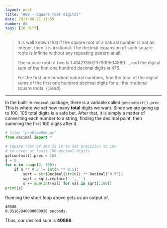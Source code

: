 ```yaml
---
layout: post
title: "#80 - Square root digital"
date: 2017-06-21 11:59
number: 80
tags: [20_diff]
---
```

> It is well known that if the square root of a natural number is not an integer, then it is irrational. The decimal expansion of such square roots is infinite without any repeating pattern at all.
> 
> The square root of two is 1.41421356237309504880..., and the digital sum of the first one hundred decimal digits is 475.
> 
> For the first one hundred natural numbers, find the total of the digital sums of the first one hundred decimal digits for all the irrational square roots.
{:.lead}
* * *

In the built-in `decimal` package, there is a variable called `getcontext().prec`. This is where we set how many **total** digits we want. Since we are going up to 100, 105 total digits is a safe bet. After that, it is simply a matter of converting each number to a string, finding the decimal point, then summing the first 100 digits after it.

```python
# file: "problem080.py"
from decimal import *

# square root of 100 is 10 so set precision to 105
# to cover at least 100 decimal digits
getcontext().prec = 105
s = 0
for n in range(2, 100):
    if n ** 0.5 != int(n ** 0.5):
        sqrt = str(Decimal(str(n)) ** Decimal('0.5'))
        sqrt = sqrt.replace('.', '')
        s += sum(int(val) for val in sqrt[:100])
print(s)
```

Running the short loop above gets us an output of,

```
40886
0.05162940000000038 seconds.
```

Thus, our desired sum is **40886**.